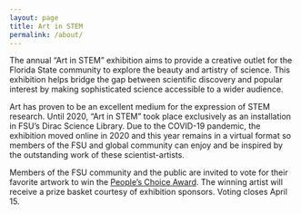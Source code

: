 ```yaml
---
layout: page
title: Art in STEM
permalink: /about/
---
```


The annual “Art in STEM” exhibition aims to provide a creative outlet for the Florida State community to explore the beauty and artistry of science. This exhibition helps bridge the gap between scientific discovery and popular interest by making sophisticated science accessible to a wider audience. 

Art has proven to be an excellent medium for the expression of STEM research. Until 2020, “Art in STEM” took place exclusively as an installation in FSU’s Dirac Science Library. Due to the COVID-19 pandemic, the exhibition moved online in 2020 and this year remains in a virtual format so members of the FSU and global community can enjoy and be inspired by the outstanding work of these scientist-artists. 

Members of the FSU community and the public are invited to vote for their favorite artwork to win the [People’s Choice Award](https://pollunit.com/polls/ufwkh364a-u7sn_pzyvrpq). The winning artist will receive a prize basket courtesy of exhibition sponsors. Voting closes April 15.